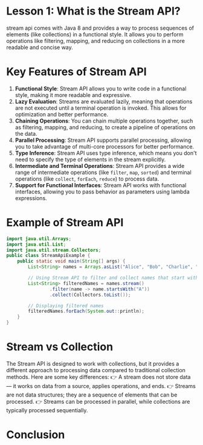 # Lesson 1: What is the Stream API?
   stream api comes with Java 8 and provides a way to process sequences of elements (like collections) in a functional style.
    It allows you to perform operations like filtering, mapping, and reducing on collections in a more readable and concise way.
# Key Features of Stream API
1. **Functional Style**: Stream API allows you to write code in a functional style, making it more readable and expressive.
2. **Lazy Evaluation**: Streams are evaluated lazily, meaning that operations are not executed until a terminal operation is invoked. This allows for optimization and better performance.
3. **Chaining Operations**: You can chain multiple operations together, such as filtering, mapping, and reducing, to create a pipeline of operations on the data.
4. **Parallel Processing**: Stream API supports parallel processing, allowing you to take advantage of multi-core processors for better performance.
5. **Type Inference**: Stream API uses type inference, which means you don't need to specify the type of elements in the stream explicitly.
6. **Intermediate and Terminal Operations**: Stream API provides a wide range of intermediate operations (like `filter`, `map`, `sorted`) and terminal operations (like `collect`, `forEach`, `reduce`) to process data.
7. **Support for Functional Interfaces**: Stream API works with functional interfaces, allowing you to pass behavior as parameters using lambda expressions.
# Example of Stream API
```java
import java.util.Arrays;
import java.util.List;
import java.util.stream.Collectors;
public class StreamApiExample {
    public static void main(String[] args) {
        List<String> names = Arrays.asList("Alice", "Bob", "Charlie", "David");

        // Using Stream API to filter and collect names that start with 'A'
        List<String> filteredNames = names.stream()
                .filter(name -> name.startsWith("A"))
                .collect(Collectors.toList());

        // Displaying filtered names
        filteredNames.forEach(System.out::println);
    }
}
```
# Stream vs Collection
The Stream API is designed to work with collections, but it provides a different approach to processing data compared to traditional collection methods. Here are some key differences:
👉 A stream does not store data — it works on data from a source, applies operations, and ends.
👉 Streams are not data structures; they are a sequence of elements that can be processed.
👉 Streams can be processed in parallel, while collections are typically processed sequentially.


# Conclusion
